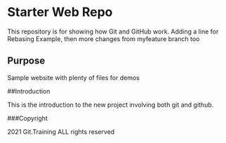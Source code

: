 # Starter Web Repo

This repository is for showing how Git and GitHub work. Adding a line for Rebasing Example, then 
more changes from myfeature branch too

## Purpose

Sample website with plenty of files for demos

##Introduction

This is the introduction to the new project involving both git and github.

###Copyright 

2021 Git.Training ALL rights reserved